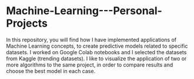 # Machine-Learning---Personal-Projects
In this repository, you will find how I have implemented applications of Machine Learning concepts, to create predictive models related to specific datasets. I worked on Google Colab notebooks and I selected the datasets from Kaggle (trending datasets). I like to visualize the application of two or more algorithms to the same project, in order to compare results and choose the best model in each case.
